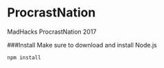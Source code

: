 # ProcrastNation
MadHacks ProcrastNation 2017

###Install
Make sure to download and install Node.js

```
npm install
```
